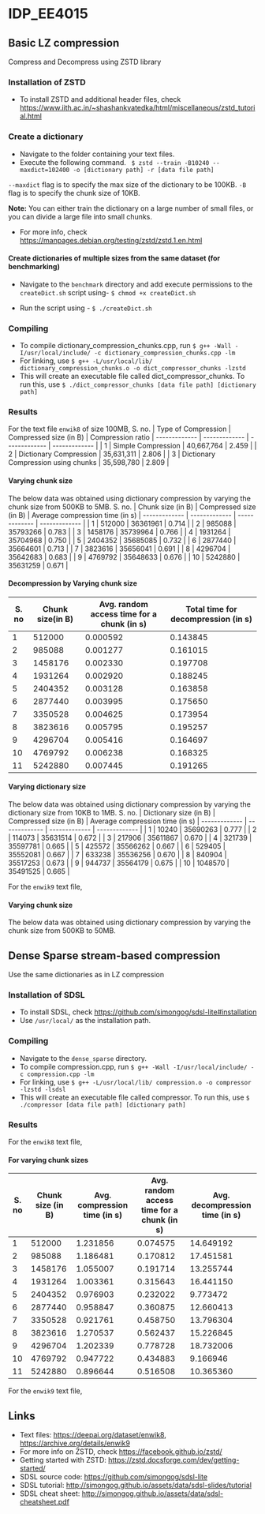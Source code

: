 # IDP_EE4015

## Basic LZ compression
Compress and Decompress using ZSTD library

### Installation of ZSTD
* To install ZSTD and additional header files, check https://www.iith.ac.in/~shashankvatedka/html/miscellaneous/zstd_tutorial.html

### Create a dictionary
* Navigate to the folder containing your text files.
* Execute the following command.
``` $ zstd --train -B10240 --maxdict=102400 -o [dictionary path] -r [data file path]```

`--maxdict` flag is to specify the max size of the dictionary to be 100KB.
`-B` flag is to specify the chunk size of 10KB.

**Note:** You can either train the dictionary on a large number of small files, or you can divide a large file into small chunks.
* For more info, check https://manpages.debian.org/testing/zstd/zstd.1.en.html

#### Create dictionaries of multiple sizes from the same dataset (for benchmarking)
* Navigate to the `benchmark` directory and add execute permissions to the `createDict.sh` script using-
``` $ chmod +x createDict.sh ```

* Run the script using -
    ``` $ ./createDict.sh ```

### Compiling
* To compile dictionary_compression_chunks.cpp, run
    ```$ g++ -Wall -I/usr/local/include/ -c dictionary_compression_chunks.cpp -lm```
* For linking, use
    ```$ g++ -L/usr/local/lib/ dictionary_compression_chunks.o -o dict_compressor_chunks -lzstd```
* This will create an executable file called dict_compressor_chunks. To run this, use
    ```$ ./dict_compressor_chunks [data file path] [dictionary path]```

### Results

For the text file `enwik8` of size 100MB,
S. no. | Type of Compression  | Compressed size (in B) | Compression ratio
| ------------- | ------------- | ------------- | ------------- |
| 1 | Simple Compression | 40,667,764 | 2.459 |
| 2 | Dictionary Compression | 35,631,311 | 2.806 |
| 3 | Dictionary Compression using chunks | 35,598,780 | 2.809 |

#### Varying chunk size
The below data was obtained using dictionary compression by varying the chunk size from 500KB to 5MB.
S. no. | Chunk size (in B)  | Compressed size (in B) | Average compression time (in s)
| ------------- | ------------- | ------------- | ------------- |
| 1 | 512000 | 36361961 | 0.714 |
| 2 | 985088  | 35793266 | 0.783 |
| 3 | 1458176 | 35739964 | 0.766 |
| 4 | 1931264 | 35704968 | 0.750 |
| 5 | 2404352 | 35685085 | 0.732 |
| 6 | 2877440 | 35664601 | 0.713 |
| 7 | 3823616 | 35656041 | 0.691 |
| 8 | 4296704 | 35642683 | 0.683 |
| 9 |  4769792 | 35648633 | 0.676 |
| 10 | 5242880 | 35631259 | 0.671 |

#### Decompression by Varying chunk size

|S. no|Chunk size(in B) |Avg. random access time for a chunk (in s)| Total time for decompression (in s)| 
| ------------- | ------------- | ------------- | ------------- |
|1| 512000  |0.000592  |0.143845 |
|2| 985088  | 0.001277 |0.161015 |
|3|1458176 | 0.002330 |0.197708 |
|4|1931264 | 0.002920 |0.188245 |
|5|2404352 |0.003128  | 0.163858|
|6| 2877440| 0.003995 | 0.175650|
|7| 3350528| 0.004625 |0.173954 |
|8|3823616 | 0.005795 |0.195257 |
|9|4296704 | 0.005416 | 0.164697|
|10|4769792 | 0.006238 | 0.168325|
|11|5242880 | 0.007445 | 0.191265|

#### Varying dictionary size
The below data was obtained using dictionary compression by varying the dictionary size from 10KB to 1MB.
S. no. | Dictionary size (in B)  | Compressed size (in B) | Average compression time (in s)
| ------------- | ------------- | ------------- | ------------- |
| 1 | 10240 | 35690263 | 0.777 |
| 2 | 114073 | 35631514 | 0.672 |
| 3 | 217906 | 35611867 | 0.670 |
| 4 | 321739 | 35597781 |  0.665 |
| 5 | 425572 | 35566262 | 0.667 |
| 6 | 529405 | 35552081 |  0.667 |
| 7 | 633238  | 35536256 | 0.670 |
| 8 |  840904 | 35517253 | 0.673 |
| 9 | 944737 | 35564179 | 0.675 |
| 10 | 1048570 | 35491525 | 0.665 |

For the `enwik9` text file,
#### Varying chunk size
The below data was obtained using dictionary compression by varying the chunk size from 500KB to 50MB.

## Dense Sparse stream-based compression
Use the same dictionaries as in LZ compression

### Installation of SDSL
* To install SDSL, check https://github.com/simongog/sdsl-lite#installation
* Use `/usr/local/` as the installation path.

### Compiling
* Navigate to the `dense_sparse` directory.
* To compile compression.cpp, run
    ```$ g++ -Wall -I/usr/local/include/ -c compression.cpp -lm```
* For linking, use
    ```$ g++ -L/usr/local/lib/ compression.o -o compressor -lzstd -lsdsl```
* This will create an executable file called compressor. To run this, use
    ```$ ./compressor [data file path] [dictionary path]```

### Results
For the `enwik8` text file,
####  For varying chunk sizes
|S. no| Chunk size (in B) | Avg. compression time (in s) | Avg. random access time for a chunk (in s) | Avg. decompression time (in s)|
| ------------- | ------------- | ------------- | ------------- |-----------|
|1|512000   |1.231856 |0.074575 | 14.649192|
|2| 985088  |1.186481 | 0.170812|17.451581 |
|3|1458176 |1.055007 | 0.191714|13.255744 |
|4|1931264 | 1.003361| 0.315643|16.441150 |
|5| 2404352|0.976903 | 0.232022| 9.773472  |
|6| 2877440| 0.958847| 0.360875| 12.660413|
|7|3350528 |0.921761 | 0.458750|13.796304 |
|8|3823616 |1.270537 | 0.562437| 15.226845|
|9| 4296704|1.202339 | 0.778728|18.732006 |
|10|4769792 | 0.947722| 0.434883| 9.166946  |
|11|5242880 | 0.896644| 0.516508|10.365360 |

For the `enwik9` text file,

## Links
* Text files: https://deepai.org/dataset/enwik8, https://archive.org/details/enwik9
* For more info on ZSTD, check https://facebook.github.io/zstd/
* Getting started with ZSTD: https://zstd.docsforge.com/dev/getting-started/
* SDSL source code: https://github.com/simongog/sdsl-lite
* SDSL tutorial: http://simongog.github.io/assets/data/sdsl-slides/tutorial
* SDSL cheat sheet: http://simongog.github.io/assets/data/sdsl-cheatsheet.pdf

